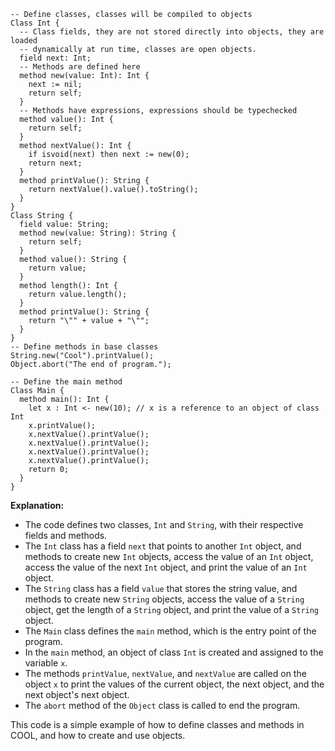 ```cool
-- Define classes, classes will be compiled to objects
Class Int {
  -- Class fields, they are not stored directly into objects, they are loaded
  -- dynamically at run time, classes are open objects.
  field next: Int;
  -- Methods are defined here
  method new(value: Int): Int {
    next := nil;
    return self;
  }
  -- Methods have expressions, expressions should be typechecked
  method value(): Int {
    return self;
  }
  method nextValue(): Int {
    if isvoid(next) then next := new(0);
    return next;
  }
  method printValue(): String {
    return nextValue().value().toString();
  }
}
Class String {
  field value: String;
  method new(value: String): String {
    return self;
  }
  method value(): String {
    return value;
  }
  method length(): Int {
    return value.length();
  }
  method printValue(): String {
    return "\"" + value + "\"";
  }
}
-- Define methods in base classes
String.new("Cool").printValue();
Object.abort("The end of program.");

-- Define the main method
Class Main {
  method main(): Int {
    let x : Int <- new(10); // x is a reference to an object of class Int
    x.printValue();
    x.nextValue().printValue();
    x.nextValue().printValue();
    x.nextValue().printValue();
    x.nextValue().printValue();
    return 0;
  }
}
```

**Explanation:**

* The code defines two classes, `Int` and `String`, with their respective fields and methods.
* The `Int` class has a field `next` that points to another `Int` object, and methods to create new `Int` objects, access the value of an `Int` object, access the value of the next `Int` object, and print the value of an `Int` object.
* The `String` class has a field `value` that stores the string value, and methods to create new `String` objects, access the value of a `String` object, get the length of a `String` object, and print the value of a `String` object.
* The `Main` class defines the `main` method, which is the entry point of the program.
* In the `main` method, an object of class `Int` is created and assigned to the variable `x`.
* The methods `printValue`, `nextValue`, and `nextValue` are called on the object `x` to print the values of the current object, the next object, and the next object's next object.
* The `abort` method of the `Object` class is called to end the program.

This code is a simple example of how to define classes and methods in COOL, and how to create and use objects.